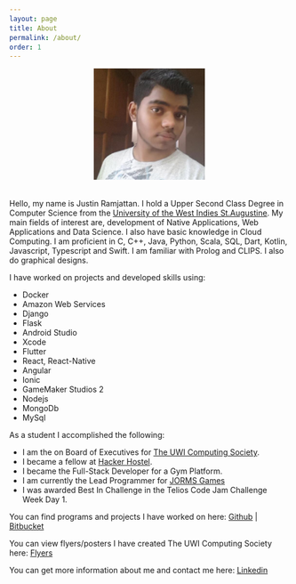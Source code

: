 ```yaml
---
layout: page
title: About
permalink: /about/
order: 1
---
```

<center><img src="/assets/selfimg.jpg" width="200" height="200"></center><br>

Hello, my name is Justin Ramjattan. I hold a Upper Second Class Degree in Computer Science from the [University of the West Indies St.Augustine](https://sta.uwi.edu/).
My main fields of interest are, development of Native Applications, Web Applications and Data Science. I also have basic knowledge in Cloud Computing.
I am proficient in C, C++, Java, Python, Scala, SQL, Dart, Kotlin, Javascript, Typescript and Swift. I am familiar with Prolog and CLIPS. I also do graphical designs.

I have worked on projects and developed skills using:
- Docker
- Amazon Web Services
- Django
- Flask
- Android Studio
- Xcode
- Flutter
- React, React-Native
- Angular
- Ionic
- GameMaker Studios 2
- Nodejs
- MongoDb
- MySql

As a student I accomplished the following:
- I am the on Board of Executives for [The UWI Computing Society](https://theuwics.github.io).
- I became a fellow at [Hacker Hostel](https://hackerhostel.com.jm/).
- I became the Full-Stack Developer for a Gym Platform.
- I am currently the Lead Programmer for [JORMS Games](https://jormsgames.github.io)  
- I was awarded Best In Challenge in the Telios Code Jam Challenge Week Day 1.

You can find programs and projects I have worked on here:
[Github](https://github.com/aundrae) | [Bitbucket](https://bitbucket.org/justin-ramjattan/)

You can view flyers/posters I have created The UWI Computing Society here:
[Flyers](/flyers)

You can get more information about me and contact me here:
[Linkedin](https://www.linkedin.com/in/justin-ramjattan-aabb1015a/)


[jekyll-organization]: https://github.com/jekyll
